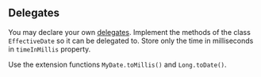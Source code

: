 ## Delegates

You may declare your own [delegates][1]. Implement the methods of
the class `EffectiveDate` so it can be delegated to. Store only
the time in milliseconds in `timeInMillis` property.

Use the extension functions `MyDate.toMillis()` and `Long.toDate()`.

[1]: https://kotlinlang.org/docs/reference/delegated-properties.html#property-delegate-requirements
